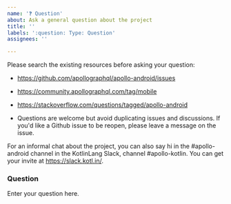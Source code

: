 ```yaml
---
name: '❓ Question'
about: Ask a general question about the project
title: ''
labels: ':question: Type: Question'
assignees: ''

---
```


Please search the existing resources before asking your question:
- https://github.com/apollographql/apollo-android/issues
- https://community.apollographql.com/tag/mobile
- https://stackoverflow.com/questions/tagged/apollo-android

- Questions are welcome but avoid duplicating issues and discussions. If you'd like a Github issue to be reopen, please leave a message on the issue.

For an informal chat about the project, you can also say hi in the #apollo-android channel in the KotlinLang Slack, channel #apollo-kotlin. You can get your invite at https://slack.kotl.in/.

### Question
Enter your question here.
